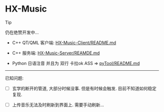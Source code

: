 # HX-Music

> [!TIP]
> 仍在绝赞开发中...

- C++ QT/QML 客户端: [HX-Music-Client/README.md](HX-Music-Client/README.md)

- C++ 服务端: [HX-Music-Server/REAMDE.md](HX-Music-Server/REAMDE.md)

- Python 日语注音 并且为 双行 卡拉ok ASS => [pyTool/README.md](pyTool/README.md)

---

已知问题:

- [ ] 玄学的断开的管道, 大部分时候没事. 但是有时候会触发. 目前不知道如何稳定复现.

- [ ] 上传音乐无法及时刷新到界面上. 需要手动刷新...